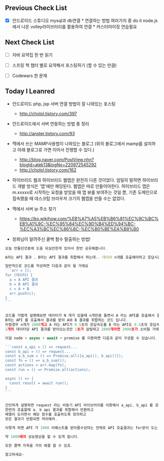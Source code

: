 ## Previous Check List

- [x] 안드로이드 스튜디오 mysql과 db연결
      * 연결하는 방법 여러가지 중 do it node.js에서 나온 volley라이브러리를 활용하여 연결
      * 커스터마이징 연습필요

## Next Check List

- [ ] 자바 요약집 한 번 읽기
- [ ] 스프링 책 챕터 별로 요약해서 포스팅하기 (할 수 있는 만큼)
- [ ] Codewars 한 문제



## Today I Leanred

* 안드로이드 php, jsp 서버 연결 방법이 잘 나와있는 포스팅
  * <http://cholol.tistory.com/397>


* 안드로이드에서 서버 연동하는 방법 총 정리
  * <http://anster.tistory.com/93>


* 맥에서 쓰는 MAMP사용법이 나와있는 블로그 (위의 블로그에서 mamp를 설치하고 아래 블로그로 가면 이어서 진행할 수 있다.)
  * <http://blog.naver.com/PostView.nhn?blogId=alek13&logNo=220972545292>	
  * <http://cholol.tistory.com/162>
* 하이브리드 웹과 하이브리드 웹앱은 완전히 다른 것이었다. 엄밀히 말하면 하이브리드 개발 방식은 '앱'에만 해당된다. 웹앱은 따로 만들어야한다. 하이브리드 앱은 m.xxxxx로 시작하는 요청을 받았을 때 앱 뷰를 보여주는 것일 뿐, 기존 도메인으로 접속했을 때 데스크탑 브라우저 크기의 웹앱을 만들 수는 없었다. 
* 맥에서 서버 ip 주소 찾기
  * <https://ko.wikihow.com/%EB%A7%A5%EB%B6%81%EC%9C%BC%EB%A1%9C-%EC%95%84%EC%9D%B4%ED%94%BC-%EC%A3%BC%EC%86%8C-%EC%B0%BE%EA%B8%B0>
* 창화님이 알려주신 콜백 함수 탈출하는 방법!

~~~ typescript
오늘 만들던것중에 도움 되실만한게 있어서 한번 공유해봅니다.

A라는 API 결과 , B라는 API 결과를 취합해서 하는데.. 데이터 n개를 호출해야하고 응답시간을 빠르게 만들어야합니다.

일반적으로 코드를 작성하면 다음과 같이 될 거에요
​```arr = [];
for (데이터) {
  a = A API 결과
  b = B API 결과
  c = A + B
  arr.push(c);
}
​```


코드를 가볍게 설명해보면 데이터가 N 개가 있을때 n개만큼 돌면서 A 라는 API를 호출해서 결과를 받아 A 에 저장하고
B라는 API 를 호출해서 결과를 받아 A와 B 결과를 취합하는 코드 입니다.
이럴경우 n개가 2000개고 A 라는 API가 0.5초의 응답속도를 B 라는 API도 0.5초의 응답속도를 보장한다 했을대 최소 얼마나 걸릴까요?
1개의 데이터당 API 결과를 받아오는것만 1초가 걸릴테고 2000개라면 2000초가 소비될 거에요.

이걸 node + async + await + promise 를 이용하면 다음과 같이 구성할 수 있습니다. (psudo 코드 입니다)

​```const a_api = () => request...
const b_api = () => request...
const a_b_sum = () => Promise.all([a_api(), b_api()]);
const fn = () => a_b_sum());
const actions = arr.map(fn);
const run = () => Promise.all(actions);

async () => {
  const result = await run();
}
​```


간단하게 설명하면 request 라는 비동기 API 라이브러리를 이용해서 a_api, b_api 를 호출할수있는 함수를 만들고
한번의 호출할때 a, b api 결과를 취합해서 반환하고
배열이 도리면서 해당 함수를 호출하도록 정의하고
모든 결과가 반환되면 처리해라.

이렇게 하면 API 가 2000 리퀘스트를 받아줄수있따는 전제로 API 호출결과는 for문이 도는 시간을 감안해도 1~2초 안에 끝나겠죠.

약 1000배의 성능향상을 할 수 있게 됩니다.

또한 콜백 지옥을 거의 해결 할 수 있죠.

참고하세요~
~~~

